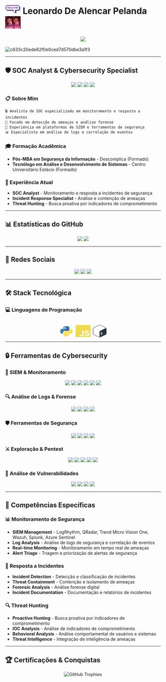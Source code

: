 # <a target="_blank" rel="noopener noreferrer" href="/assets//welcomeglitch.gif"><img src="/assets//welcomeglitch.gif" width="50px" style="max-width: 100%;"></a> Leonardo De Alencar Pelanda <img height="40" src="/assets/OshiNoKo.gif"/>

<div align="center">
  <img src="https://readme-typing-svg.vercel.app/?color=00bfbf&size=35&center=true&vCenter=true&width=1000&lines=HELLO,+MY+NAME+is+Leonardo;I'm+from+Brazil;I'm+Cybersecurity+Analyst;SOC+Analyst;Incident+Response+Specialist;Welcome!+:%29" />
</div>

![c633c20ede82f0e0ced7d570dbe3a1f3](https://user-images.githubusercontent.com/70382532/138322189-2db8df52-9dcb-40a0-88a8-c365466bd33d.gif)

---

## 🛡️ SOC Analyst & Cybersecurity Specialist

<div align="center">
  <img src="https://img.shields.io/badge/SOC%20Analyst-Expert-blue?style=for-the-badge&logo=shield-check" />
  <img src="https://img.shields.io/badge/Incident%20Response-Specialist-red?style=for-the-badge&logo=alert-triangle" />
  <img src="https://img.shields.io/badge/Threat%20Hunting-Advanced-orange?style=for-the-badge&logo=search" />
  <img src="https://img.shields.io/badge/Security%20Monitoring-Expert-green?style=for-the-badge&logo=eye" />
</div>

### 📋 Sobre Mim

```
🔒 Analista de SOC especializado em monitoramento e resposta a incidentes
🎯 Focado em detecção de ameaças e análise forense
🚀 Experiência em plataformas de SIEM e ferramentas de segurança
📊 Especialista em análise de logs e correlação de eventos
```

### 🎓 Formação Acadêmica
- **Pós-MBA em Segurança da Informação** - Descomplica (Formado)
- **Tecnólogo em Análise e Desenvolvimento de Sistemas** - Centro Universitário Estácio (Formado)

### 🚀 Experiência Atual
- **SOC Analyst** - Monitoramento e resposta a incidentes de segurança
- **Incident Response Specialist** - Análise e contenção de ameaças
- **Threat Hunting** - Busca proativa por indicadores de comprometimento

---

## 📊 Estatísticas do GitHub

<div align="center">
  <img height="180em" src="https://github-readme-stats-wheat-two-53.vercel.app/api/top-langs/?username=Leonardo-009&theme=neon&hide_border=false&include_all_commits=false&count_private=false&layout=compact"/>
  <img height="180em" src="https://github-readme-stats-wheat-two-53.vercel.app/api?username=Leonardo-009&theme=neon&hide_border=false&include_all_commits=false&count_private=false"/>
</div>

---

## 📱 Redes Sociais

<div align="center"> 
  <a href="https://www.instagram.com/leo_pelanda/" target="_blank"><img src="https://img.shields.io/badge/-Instagram-%23E4405F?style=for-the-badge&logo=instagram&logoColor=white" target="_blank"></a>
  <a href = "mailto:leonardoapelanda@gmail.com"><img src="https://img.shields.io/badge/-Gmail-%23333?style=for-the-badge&logo=gmail&logoColor=white" target="_blank"></a>
  <a href="https://www.linkedin.com/in/leonardoapelanda/" target="_blank"><img src="https://img.shields.io/badge/-LinkedIn-%230077B5?style=for-the-badge&logo=linkedin&logoColor=white" target="_blank"></a>
</div>

---

## 🛠️ Stack Tecnológica

### 💻 Linguagens de Programação
<div style="display: inline_block" align="center"><br>
  <img align="center" alt="Leonardo-Python" height="40" width="50" src="https://raw.githubusercontent.com/devicons/devicon/master/icons/python/python-original.svg">
  <img align="center" alt="Leonardo-Js" height="40" width="50" src="https://raw.githubusercontent.com/devicons/devicon/master/icons/javascript/javascript-plain.svg">
  <img align="center" alt="Leonardo-Bash" height="40" width="50" src="https://raw.githubusercontent.com/devicons/devicon/master/icons/bash/bash-original.svg">
</div>

---

## 🔒 Ferramentas de Cybersecurity

### 🎯 SIEM & Monitoramento
<div align="center">
    <img src="https://img.shields.io/badge/-LogRhythm-FF6B35?style=for-the-badge&logo=LogRhythm&logoColor=white" />
    <img src="https://img.shields.io/badge/-QRadar-FF6B35?style=for-the-badge&logo=IBM&logoColor=white" />
    <img src="https://img.shields.io/badge/-Trend_Micro_Vision_One-FF6B35?style=for-the-badge&logo=TrendMicro&logoColor=white" />
    <img src="https://img.shields.io/badge/-Wazuh-FF6B35?style=for-the-badge&logo=Wazuh&logoColor=white" />
    <img src="https://img.shields.io/badge/-Splunk-000000?style=for-the-badge&logo=Splunk&logoColor=white" />
    <img src="https://img.shields.io/badge/-Azure_Sentinel-0078D4?style=for-the-badge&logo=Microsoft&logoColor=white" />
</div>

### 🔍 Análise de Logs & Forense
<div align="center">
    <img src="https://img.shields.io/badge/-Wireshark-1679A7?style=for-the-badge&logo=Wireshark&logoColor=white" />
    <img src="https://img.shields.io/badge/-Volatility-FF6B6B?style=for-the-badge&logo=&logoColor=white" />
    <img src="https://img.shields.io/badge/-Autopsy-4A90E2?style=for-the-badge&logo=&logoColor=white" />
    <img src="https://img.shields.io/badge/-Sleuth_Kit-FFD700?style=for-the-badge&logo=&logoColor=white" />
</div>

### 🛡️ Ferramentas de Segurança
<div align="center">
    <img src="https://img.shields.io/badge/-Nmap-E95645?style=for-the-badge&logo=Nmap&logoColor=white" />
    <img src="https://img.shields.io/badge/-Wireshark-1679A7?style=for-the-badge&logo=Wireshark&logoColor=white" />
    <img src="https://img.shields.io/badge/-Burp_Suite-FF6347?style=for-the-badge&logo=Burp%20Suite&logoColor=white" />
    <img src="https://img.shields.io/badge/-OWASP_ZAP-2F4F4F?style=for-the-badge&logo=OWASP&logoColor=white" />
</div>

### ⚔️ Exploração & Pentest
<div align="center">
    <img src="https://img.shields.io/badge/-Metasploit_Framework-1976D2?style=for-the-badge&logo=Metasploit&logoColor=white" />
    <img src="https://img.shields.io/badge/-ExploitDB-FF9800?style=for-the-badge&logo=&logoColor=white" />
    <img src="https://img.shields.io/badge/-SQLMap-F44336?style=for-the-badge&logo=&logoColor=white" />
    <img src="https://img.shields.io/badge/-Hydra-009688?style=for-the-badge&logo=&logoColor=white" />
    <img src="https://img.shields.io/badge/-CrackMapExec-00CED1?style=for-the-badge&logo=&logoColor=white" />
</div>

### 🎯 Análise de Vulnerabilidades
<div align="center">
    <img src="https://img.shields.io/badge/-Nessus-00A8E1?style=for-the-badge&logo=Tenable&logoColor=white" />
    <img src="https://img.shields.io/badge/-OpenVAS-00A8E1?style=for-the-badge&logo=&logoColor=white" />
    <img src="https://img.shields.io/badge/-Nexpose-00A8E1?style=for-the-badge&logo=Rapid7&logoColor=white" />
    <img src="https://img.shields.io/badge/-Qualys-00A8E1?style=for-the-badge&logo=Qualys&logoColor=white" />
</div>

---

## 🎯 Competências Específicas

### 📊 Monitoramento de Segurança
- **SIEM Management** - LogRhythm, QRadar, Trend Micro Vision One, Wazuh, Splunk, Azure Sentinel
- **Log Analysis** - Análise de logs de segurança e correlação de eventos
- **Real-time Monitoring** - Monitoramento em tempo real de ameaças
- **Alert Triage** - Triagem e priorização de alertas de segurança

### 🚨 Resposta a Incidentes
- **Incident Detection** - Detecção e classificação de incidentes
- **Threat Containment** - Contenção e isolamento de ameaças
- **Forensic Analysis** - Análise forense digital
- **Incident Documentation** - Documentação e relatórios de incidentes

### 🔍 Threat Hunting
- **Proactive Hunting** - Busca proativa por indicadores de comprometimento
- **IOC Analysis** - Análise de indicadores de comprometimento
- **Behavioral Analysis** - Análise comportamental de usuários e sistemas
- **Threat Intelligence** - Integração de inteligência de ameaças

---

## 🏆 Certificações & Conquistas

<div align="center">
  <img src="https://github-profile-trophy.vercel.app/?username=Leonardo-009&theme=radical&no-frame=false&no-bg=true&margin-w=4" alt="GitHub Trophies" />
</div>
